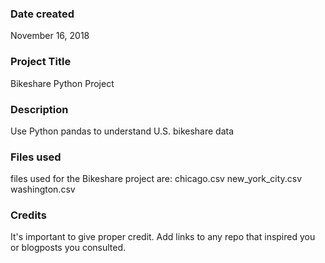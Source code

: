 ### Date created
November 16, 2018

### Project Title
Bikeshare Python Project

### Description
Use Python pandas to understand U.S. bikeshare data

### Files used
files used for the Bikeshare project are:
chicago.csv
new_york_city.csv
washington.csv

### Credits
It's important to give proper credit. Add links to any repo that inspired you or blogposts you consulted.
